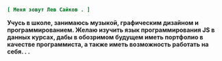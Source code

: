 ```INI
[ Меня зовут Лев Сайков . ]
```

**Учусь в школе, занимаюсь музыкой, графическим дизайном и программированием. Желаю изучить язык программирования JS в данных курсах, дабы в обозримом будущем иметь портфолио в качестве программиста, а также иметь возможность работать на себя. . .**
